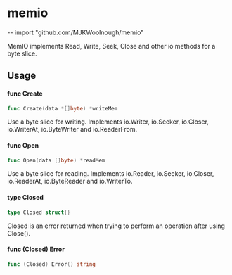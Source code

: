# memio
--
    import "github.com/MJKWoolnough/memio"

MemIO implements Read, Write, Seek, Close and other io methods for a byte slice.

## Usage

#### func  Create

```go
func Create(data *[]byte) *writeMem
```
Use a byte slice for writing. Implements io.Writer, io.Seeker, io.Closer,
io.WriterAt, io.ByteWriter and io.ReaderFrom.

#### func  Open

```go
func Open(data []byte) *readMem
```
Use a byte slice for reading. Implements io.Reader, io.Seeker, io.Closer,
io.ReaderAt, io.ByteReader and io.WriterTo.

#### type Closed

```go
type Closed struct{}
```

Closed is an error returned when trying to perform an operation after using
Close().

#### func (Closed) Error

```go
func (Closed) Error() string
```
